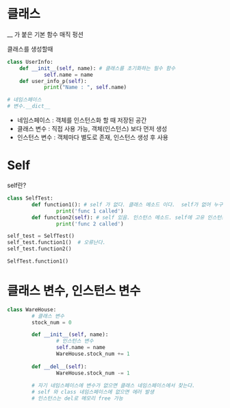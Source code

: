 # 클래스

__ 가 붙은 기본 함수 매직 펑션

클래스를 생성할때

```python
class UserInfo:
	def __init__(self, name): # 클래스를 초기화하는 필수 함수
			self.name = name
	def user_info_p(self):
			print("Name : ", self.name)

# 네임스페이스 
# 변수.__dict__

```

- 네임스페이스 : 객체를 인스턴스화 할 때 저장된 공간
- 클래스 변수 : 직접 사용 가능, 객체(인스턴스) 보다 먼저 생성
- 인스턴스 변수 : 객체마다 별도로 존재, 인스턴스 생성 후 사용

# Self

self란?

```python
class SelfTest:
		def function1(): # self 가 없다. 클래스 메소드 이다.  self가 없어 누구의 메소드인지 모름
				print('func 1 called')
		def function2(self): # self 있음. 인스턴스 메소드. self에 고유 인스턴스가 자동으로 넘어감
				print('func 2 called')

self_test = SelfTest()
self_test.function1()  # 오류난다.
self_test.function2()

SelfTest.function1()
```

# 클래스 변수, 인스턴스 변수

```python
class WareHouse:
		# 클래스 변수
		stock_num = 0

		def __init__(self, name):
				# 인스턴스 변수
				self.name = name
				WareHouse.stock_num += 1
		
		def __del__(self):
				WareHouse.stock_num -= 1
		
		# 자기 네임스페이스에 변수가 없으면 클래스 네임스페이스에서 찾는다.
		# self 와 class 네임스페이스에 없으면 에러 발생
		# 인스턴스는 del로 메모리 free 가능
		
				
```
